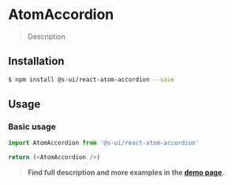 # AtomAccordion

> Description

<!-- ![](./assets/preview.png) -->

## Installation

```sh
$ npm install @s-ui/react-atom-accordion --save
```

## Usage

### Basic usage
```js
import AtomAccordion from '@s-ui/react-atom-accordion'

return (<AtomAccordion />)
```


> **Find full description and more examples in the [demo page](#).**